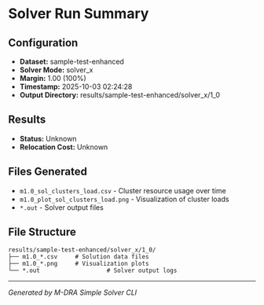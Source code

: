 # Solver Run Summary

## Configuration
- **Dataset:** sample-test-enhanced
- **Solver Mode:** solver_x
- **Margin:** 1.00 (100%)
- **Timestamp:** 2025-10-03 02:24:28
- **Output Directory:** results/sample-test-enhanced/solver_x/1_0

## Results
- **Status:** Unknown
- **Relocation Cost:** Unknown

## Files Generated
- `m1.0_sol_clusters_load.csv` - Cluster resource usage over time
- `m1.0_plot_sol_clusters_load.png` - Visualization of cluster loads
- `*.out` - Solver output files

## File Structure
```
results/sample-test-enhanced/solver_x/1_0/
├── m1.0_*.csv     # Solution data files
├── m1.0_*.png     # Visualization plots
└── *.out                   # Solver output logs
```

---
*Generated by M-DRA Simple Solver CLI*
